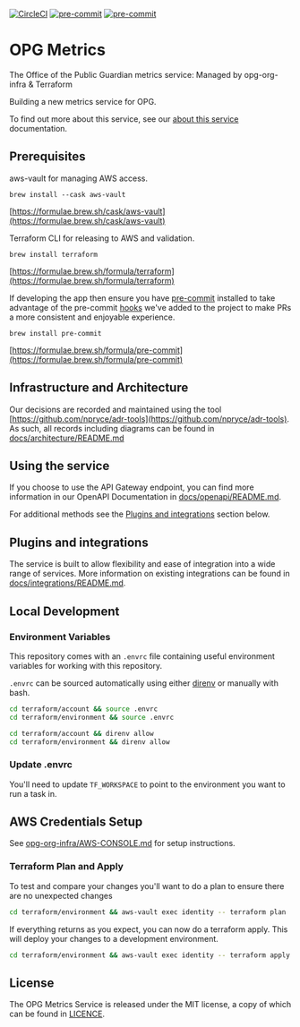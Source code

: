 [![CircleCI](https://circleci.com/gh/ministryofjustice/opg-metrics.svg?style=shield)](https://circleci.com/gh/ministryofjustice/opg-metrics)
[![pre-commit](https://img.shields.io/badge/pre--commit-enabled-brightgreen?logo=pre-commit&logoColor=white)](https://github.com/pre-commit/pre-commit)
[![pre-commit](https://github.com/ministryofjustice/opg-metrics/workflows/Swagger-Documentation/badge.svg)](https://github.com/ministryofjustice/opg-metrics/workflows/Swagger-Documentation)

# OPG Metrics

The Office of the Public Guardian metrics service: Managed by opg-org-infra &amp; Terraform

Building a new metrics service for OPG.

To find out more about this service, see our [about this service](ABOUT_THIS_SERVICE.md) documentation.

## Prerequisites

aws-vault for managing AWS access.

`brew install --cask aws-vault`

[https://formulae.brew.sh/cask/aws-vault](https://formulae.brew.sh/cask/aws-vault)

Terraform CLI for releasing to AWS and validation.

`brew install terraform`

[https://formulae.brew.sh/formula/terraform](https://formulae.brew.sh/formula/terraform)

If developing the app then ensure you have [pre-commit](https://pre-commit.com/) installed to take advantage of the pre-commit [hooks](.pre-commit-config.yaml) we've added to the project to make PRs a more consistent and enjoyable experience.

`brew install pre-commit`

[https://formulae.brew.sh/formula/pre-commit](https://formulae.brew.sh/formula/pre-commit)

## Infrastructure and Architecture

Our decisions are recorded and maintained using the tool [https://github.com/npryce/adr-tools](https://github.com/npryce/adr-tools). As such, all records including diagrams can be found in [docs/architecture/README.md](docs/architecture/README.md)

## Using the service

If you choose to use the API Gateway endpoint, you can find more information in our OpenAPI Documentation in [docs/openapi/README.md](docs/openapi/README.md).

For additional methods see the [Plugins and integrations](#plugins-and-integrations) section below.

## Plugins and integrations

The service is built to allow flexibility and ease of integration into a wide range of services. More information on existing integrations can be found in [docs/integrations/README.md](docs/integrations/README.md).

## Local Development

### Environment Variables

This repository comes with an `.envrc` file containing useful environment variables for working with this repository.

`.envrc` can be sourced automatically using either [direnv](https://direnv.net) or manually with bash.

```bash
cd terraform/account && source .envrc
cd terraform/environment && source .envrc
```

```bash
cd terraform/account && direnv allow
cd terraform/environment && direnv allow
```

### Update .envrc

You'll need to update `TF_WORKSPACE` to point to the environment you want to run a task in.

## AWS Credentials Setup

See [opg-org-infra/AWS-CONSOLE.md](https://github.com/ministryofjustice/opg-org-infra/blob/master/AWS-CONSOLE.md) for setup instructions.


### Terraform Plan and Apply

To test and compare your changes you'll want to do a plan to ensure there are no unexpected changes

```bash
cd terraform/environment && aws-vault exec identity -- terraform plan
```

If everything returns as you expect, you can now do a terraform apply. This will deploy your changes to a development environment.

```bash
cd terraform/environment && aws-vault exec identity -- terraform apply
```

## License

The OPG Metrics Service is released under the MIT license, a copy of which can be found in [LICENCE](LICENCE).
